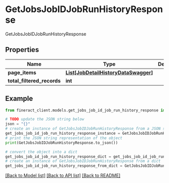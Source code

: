 # GetJobsJobIDJobRunHistoryResponse

GetJobsJobIDJobRunHistoryResponse

## Properties

Name | Type | Description | Notes
------------ | ------------- | ------------- | -------------
**page_items** | [**List[JobDetailHistoryDataSwagger]**](JobDetailHistoryDataSwagger.md) |  | [optional] 
**total_filtered_records** | **int** |  | [optional] 

## Example

```python
from fineract_client.models.get_jobs_job_id_job_run_history_response import GetJobsJobIDJobRunHistoryResponse

# TODO update the JSON string below
json = "{}"
# create an instance of GetJobsJobIDJobRunHistoryResponse from a JSON string
get_jobs_job_id_job_run_history_response_instance = GetJobsJobIDJobRunHistoryResponse.from_json(json)
# print the JSON string representation of the object
print(GetJobsJobIDJobRunHistoryResponse.to_json())

# convert the object into a dict
get_jobs_job_id_job_run_history_response_dict = get_jobs_job_id_job_run_history_response_instance.to_dict()
# create an instance of GetJobsJobIDJobRunHistoryResponse from a dict
get_jobs_job_id_job_run_history_response_from_dict = GetJobsJobIDJobRunHistoryResponse.from_dict(get_jobs_job_id_job_run_history_response_dict)
```
[[Back to Model list]](../README.md#documentation-for-models) [[Back to API list]](../README.md#documentation-for-api-endpoints) [[Back to README]](../README.md)


